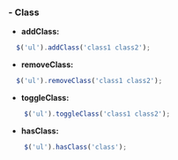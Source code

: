 ### - Class

- **addClass:**
```javascript
  $('ul').addClass('class1 class2');
```

- **removeClass:**
```javascript
  $('ul').removeClass('class1 class2');
```

- **toggleClass:**
```javascript
	$('ul').toggleClass('class1 class2');
```

- **hasClass:**
```javascript
	$('ul').hasClass('class');
```
